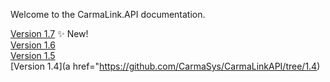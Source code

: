 Welcome to the CarmaLink.API documentation. 

[Version 1.7](https://github.com/CarmaSys/CarmaLinkAPI/blob/1.7/README.md) :sparkles: New!   
[Version 1.6](https://github.com/CarmaSys/CarmaLinkAPI/tree/1.6)  
[Version 1.5](https://github.com/CarmaSys/CarmaLinkAPI/tree/1.5)  
[Version 1.4](a href="https://github.com/CarmaSys/CarmaLinkAPI/tree/1.4)  
